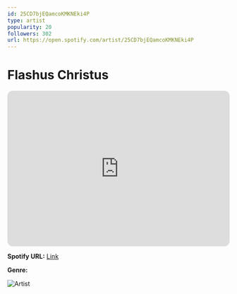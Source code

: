 ```yaml
---
id: 25CD7bjEQamcoKMKNEki4P
type: artist
popularity: 20
followers: 302
url: https://open.spotify.com/artist/25CD7bjEQamcoKMKNEki4P
---
```

# Flashus Christus

<iframe style="border-radius:12px" src="https://open.spotify.com/embed/artist/25CD7bjEQamcoKMKNEki4P" width="100%" height="352" frameBorder="0" allowfullscreen="" allow="autoplay; clipboard-write; encrypted-media; fullscreen; picture-in-picture" loading="lazy"></iframe>

**Spotify URL:** [Link](https://open.spotify.com/artist/25CD7bjEQamcoKMKNEki4P)

**Genre:** 

![Artist](https://i.scdn.co/image/ab67616d0000b273b325c5c54ee7ef29ddf3c003)
